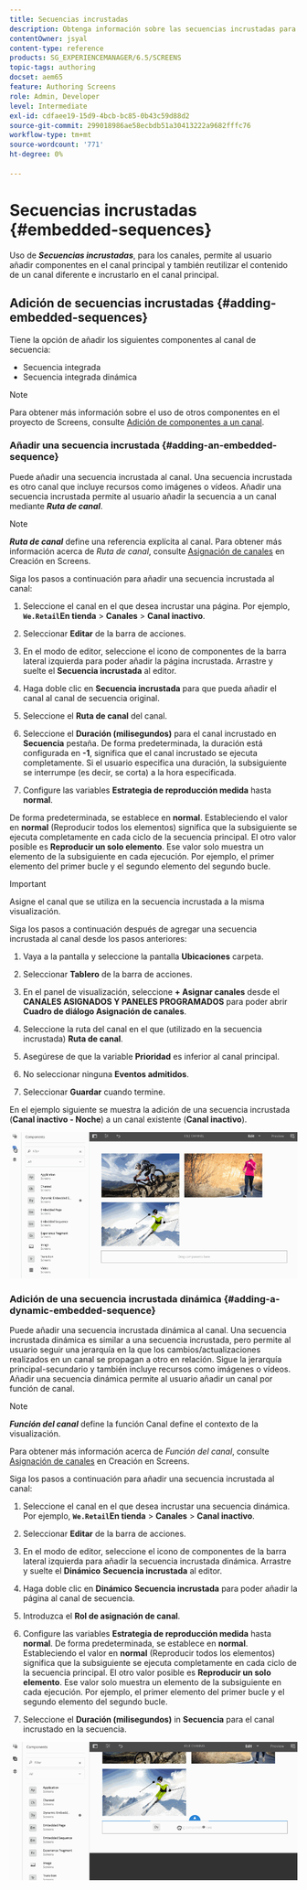 ```yaml
---
title: Secuencias incrustadas
description: Obtenga información sobre las secuencias incrustadas para canales que le permiten agregar componentes al canal principal y también reutilizar el contenido de un canal diferente e incrustarlo en el canal principal.
contentOwner: jsyal
content-type: reference
products: SG_EXPERIENCEMANAGER/6.5/SCREENS
topic-tags: authoring
docset: aem65
feature: Authoring Screens
role: Admin, Developer
level: Intermediate
exl-id: cdfaee19-15d9-4bcb-bc85-0b43c59d88d2
source-git-commit: 299018986ae58ecbdb51a30413222a9682fffc76
workflow-type: tm+mt
source-wordcount: '771'
ht-degree: 0%

---
```


# Secuencias incrustadas {#embedded-sequences}

Uso de ***Secuencias incrustadas***, para los canales, permite al usuario añadir componentes en el canal principal y también reutilizar el contenido de un canal diferente e incrustarlo en el canal principal.

## Adición de secuencias incrustadas {#adding-embedded-sequences}

Tiene la opción de añadir los siguientes componentes al canal de secuencia:

* Secuencia integrada
* Secuencia integrada dinámica

>[!NOTE]
>
>Para obtener más información sobre el uso de otros componentes en el proyecto de Screens, consulte [Adición de componentes a un canal](adding-components-to-a-channel.md).

### Añadir una secuencia incrustada {#adding-an-embedded-sequence}

Puede añadir una secuencia incrustada al canal. Una secuencia incrustada es otro canal que incluye recursos como imágenes o vídeos. Añadir una secuencia incrustada permite al usuario añadir la secuencia a un canal mediante ***Ruta de canal***.

>[!NOTE]
>***Ruta de canal*** define una referencia explícita al canal.
>Para obtener más información acerca de *Ruta de canal*, consulte [Asignación de canales](channel-assignment.md) en Creación en Screens.

Siga los pasos a continuación para añadir una secuencia incrustada al canal:

1. Seleccione el canal en el que desea incrustar una página. Por ejemplo, **`We.Retail`En tienda** > **Canales** > **Canal inactivo**.

1. Seleccionar **Editar** de la barra de acciones.
1. En el modo de editor, seleccione el icono de componentes de la barra lateral izquierda para poder añadir la página incrustada. Arrastre y suelte el **Secuencia incrustada** al editor.
1. Haga doble clic en **Secuencia incrustada** para que pueda añadir el canal al canal de secuencia original.
1. Seleccione el **Ruta de canal** del canal.
1. Seleccione el **Duración (milisegundos)** para el canal incrustado en **Secuencia** pestaña. De forma predeterminada, la duración está configurada en **-1**, significa que el canal incrustado se ejecuta completamente. Si el usuario especifica una duración, la subsiguiente se interrumpe (es decir, se corta) a la hora especificada.

1. Configure las variables **Estrategia de reproducción medida** hasta **normal**.

De forma predeterminada, se establece en **normal**. Estableciendo el valor en **normal** (Reproducir todos los elementos) significa que la subsiguiente se ejecuta completamente en cada ciclo de la secuencia principal. El otro valor posible es **Reproducir un solo elemento**. Ese valor solo muestra un elemento de la subsiguiente en cada ejecución. Por ejemplo, el primer elemento del primer bucle y el segundo elemento del segundo bucle.

>[!IMPORTANT]
>
>Asigne el canal que se utiliza en la secuencia incrustada a la misma visualización.
>
>Siga los pasos a continuación después de agregar una secuencia incrustada al canal desde los pasos anteriores:
>
>1. Vaya a la pantalla y seleccione la pantalla **Ubicaciones** carpeta.
>1. Seleccionar **Tablero** de la barra de acciones.
>1. En el panel de visualización, seleccione **+ Asignar canales** desde el **CANALES ASIGNADOS Y PANELES PROGRAMADOS** para poder abrir **Cuadro de diálogo Asignación de canales**.
>
>1. Seleccione la ruta del canal en el que (utilizado en la secuencia incrustada) **Ruta de canal**.
>1. Asegúrese de que la variable **Prioridad** es inferior al canal principal.
>
>1. No seleccionar ninguna **Eventos admitidos**.
>1. Seleccionar **Guardar** cuando termine.
>

En el ejemplo siguiente se muestra la adición de una secuencia incrustada (**Canal inactivo - Noche**) a un canal existente (**Canal inactivo**).

![new2](assets/new2.gif)

### Adición de una secuencia incrustada dinámica {#adding-a-dynamic-embedded-sequence}

Puede añadir una secuencia incrustada dinámica al canal. Una secuencia incrustada dinámica es similar a una secuencia incrustada, pero permite al usuario seguir una jerarquía en la que los cambios/actualizaciones realizados en un canal se propagan a otro en relación. Sigue la jerarquía principal-secundario y también incluye recursos como imágenes o vídeos. Añadir una secuencia dinámica permite al usuario añadir un canal por función de canal.

>[!NOTE]
>
>***Función del canal*** define la función Canal define el contexto de la visualización.
>
>Para obtener más información acerca de *Función del canal*, consulte [Asignación de canales](channel-assignment.md) en Creación en Screens.

Siga los pasos a continuación para añadir una secuencia incrustada al canal:

1. Seleccione el canal en el que desea incrustar una secuencia dinámica. Por ejemplo, **`We.Retail`En tienda** > **Canales** > **Canal inactivo**.

1. Seleccionar **Editar** de la barra de acciones.
1. En el modo de editor, seleccione el icono de componentes de la barra lateral izquierda para añadir la secuencia incrustada dinámica. Arrastre y suelte el **Dinámico** **Secuencia incrustada** al editor.

1. Haga doble clic en **Dinámico** **Secuencia incrustada** para poder añadir la página al canal de secuencia.

1. Introduzca el **Rol de asignación de canal**.
1. Configure las variables **Estrategia de reproducción medida** hasta **normal**. De forma predeterminada, se establece en **normal**. Estableciendo el valor en **normal** (Reproducir todos los elementos) significa que la subsiguiente se ejecuta completamente en cada ciclo de la secuencia principal. El otro valor posible es **Reproducir un solo elemento**. Ese valor solo muestra un elemento de la subsiguiente en cada ejecución. Por ejemplo, el primer elemento del primer bucle y el segundo elemento del segundo bucle.

1. Seleccione el **Duración (milisegundos)** in **Secuencia** para el canal incrustado en la secuencia.

![última versión](assets/latest.gif)
